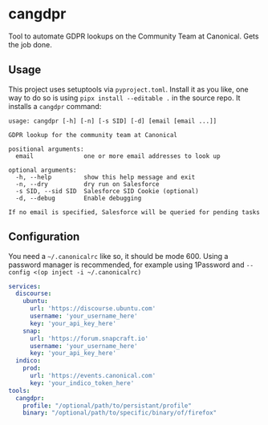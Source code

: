 # cangdpr

Tool to automate GDPR lookups on the Community Team at Canonical. Gets the job done.

## Usage

This project uses setuptools via `pyproject.toml`. Install it as you like, one way to do so is using
`pipx install --editable .` in the source repo. It installs a `cangdpr` command:

```
usage: cangdpr [-h] [-n] [-s SID] [-d] [email [email ...]]

GDPR lookup for the community team at Canonical

positional arguments:
  email              one or more email addresses to look up

optional arguments:
  -h, --help         show this help message and exit
  -n, --dry          dry run on Salesforce
  -s SID, --sid SID  Salesforce SID Cookie (optional)
  -d, --debug        Enable debugging

If no email is specified, Salesforce will be queried for pending tasks
```

## Configuration

You need a `~/.canonicalrc` like so, it should be mode 600. Using a password manager is recommended, for example using 1Password and `--config <(op inject -i ~/.canonicalrc)`

```yaml
services:
  discourse:
    ubuntu:
      url: 'https://discourse.ubuntu.com' 
      username: 'your_username_here'
      key: 'your_api_key_here'
    snap:
      url: 'https://forum.snapcraft.io'
      username: 'your_username_here'
      key: 'your_api_key_here'
  indico:
    prod:
      url: 'https://events.canonical.com'
      key: 'your_indico_token_here'
tools:
  cangdpr:
    profile: "/optional/path/to/persistant/profile"
    binary: "/optional/path/to/specific/binary/of/firefox"
```
